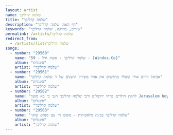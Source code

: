 ```yaml
---
layout: artist
name: שלמה קרליבך
title: "שלמה קרליבך"
description: "דף האמן שלמה קרליבך"
keywords: "שירים, מוזיקה, שלמה קרליבך"
permalink: /artists/שלמה-קרליבך
redirect_from:
  - /artists/list/שלמה קרליבך
songs:
  - number: "29560"
    name: "59 - שלמה קרליבך - אשת חיל - [Windos.Co]"
    album: "סינגלים"
    artist: "שלמה קרליבך"
  - number: "29561"
    name: "אביאל וחיים אורי קוטלר מחדשים את אחד משיריו הישנים של ר שלמה קרליבך"
    album: "סינגלים"
    artist: "שלמה קרליבך"
  - number: "29562"
    name: "להקת הילדים פרחי ירושלים ורבי שלמה קרליבך חנני כי בא מועד Jerusalem boy s choir.136"
    album: "סינגלים"
    artist: "שלמה קרליבך"
  - number: "29563"
    name: "שלמה קרליבך בבינה מלאכותית - מוצש חי עם מנחם טוקר"
    album: "סינגלים"
    artist: "שלמה קרליבך"
---
```

